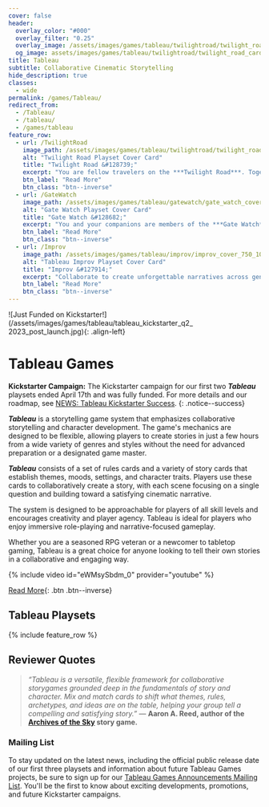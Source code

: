 ```yaml
---
cover: false
header:
  overlay_color: "#000"
  overlay_filter: "0.25"
  overlay_image: /assets/images/games/tableau/twilightroad/twilight_road_banner_1280_360.jpg
  og_image: assets/images/games/tableau/twilightroad/twilight_road_card.jpg
title: Tableau
subtitle: Collaborative Cinematic Storytelling
hide_description: true
classes:
  - wide
permalink: /games/Tableau/
redirect_from:
  - /Tableau/
  - /tableau/
  - /games/tableau
feature_row:
  - url: /TwilightRoad
    image_path: /assets/images/games/tableau/twilightroad/twilight_road_cover_750_1050.png
    alt: "Twilight Road Playset Cover Card"
    title: "Twilight Road &#128739;"
    excerpt: "You are fellow travelers on the ***Twilight Road***. Together your journey will take you through choices & transitions, quests & trials. What will you discover on your way? Will you find your destination or return home? Either way, you will arrive changed."
    btn_label: "Read More"
    btn_class: "btn--inverse"
  - url: /GateWatch
    image_path: /assets/images/games/tableau/gatewatch/gate_watch_cover_750_1050.png
    alt: "Gate Watch Playset Cover Card"
    title: "Gate Watch &#128682;"
    excerpt: "You and your companions are members of the ***Gate Watch*** – charged to monitor the border between realms. Who built **The Gate**? What is on the other side? Why are you watching? What are you guarding against? These are the questions you will answer as you explore the **Enigma** that is **The Gate**."
    btn_label: "Read More"
    btn_class: "btn--inverse"
  - url: /Improv
    image_path: /assets/images/games/tableau/improv/improv_cover_750_1050.png
    alt: "Tableau Improv Playset Cover Card"
    title: "Improv &#127914;"
    excerpt: "Collaborate to create unforgettable narratives across genres and emotions. Embrace the spirit of improvisation as you build stories together, forming unexpected bonds along the way. Immerse yourself in a journey through spontaneous, unscripted storytelling as you weave unique tales together, one scene at a time."
    btn_label: "Read More"
    btn_class: "btn--inverse"
---
```


![Just Funded on Kickstarter!](/assets/images/games/tableau/tableau_kickstarter_q2_ 2023_post_launch.jpg){: .align-left}

# Tableau Games

**Kickstarter Campaign:** The Kickstarter campaign for our first two ***Tableau*** playsets ended April 17th and was fully funded. For more details and our roadmap, see [NEWS: Tableau Kickstarter Success](/news/Tableau-Kickstarter-Success/).
{: .notice--success}

***Tableau*** is a storytelling game system that emphasizes collaborative storytelling and character development. The game's mechanics are designed to be flexible, allowing players to create stories in just a few hours from a wide variety of genres and styles without the need for advanced preparation or a designated game master.

***Tableau*** consists of a set of rules cards and a variety of story cards that establish themes, moods, settings, and character traits. Players use these cards to collaboratively create a story, with each scene focusing on a single question and building toward a satisfying cinematic narrative.

The system is designed to be approachable for players of all skill levels and encourages creativity and player agency. Tableau is ideal for players who enjoy immersive role-playing and narrative-focused gameplay.

Whether you are a seasoned RPG veteran or a newcomer to tabletop gaming, Tableau is a great choice for anyone looking to tell their own stories in a collaborative and engaging way.

{% include video id="eWMsySbdm_0" provider="youtube" %}

[Read More](/Tableau){: .btn .btn--inverse}

## Tableau Playsets

{% include feature_row %}

## Reviewer Quotes

> *“Tableau is a versatile, flexible framework for collaborative storygames grounded deep in the fundamentals of story and character. Mix and match cards to shift what themes, rules, archetypes, and ideas are on the table, helping your group tell a compelling and satisfying story.”* — **Aaron A. Reed, author of the [Archives of the Sky](https://www.kickstarter.com/projects/1850151847/archives-of-the-sky-epic-sci-fi-roleplaying) story game.**

### Mailing List

To stay updated on the latest news, including the official public release date of our first three playsets and information about future Tableau Games projects, be sure to sign up for our [Tableau Games Announcements Mailing List](https://dyvershands.page.link/85EH). You'll be the first to know about exciting developments, promotions, and future Kickstarter campaigns.
